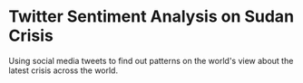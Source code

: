 # Twitter Sentiment Analysis on Sudan Crisis
 Using social media tweets to find out patterns on the world's view about the latest crisis across the world.
